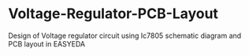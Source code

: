 # Voltage-Regulator-PCB-Layout
Design of Voltage regulator circuit  using Ic7805 schematic diagram and PCB layout in EASYEDA 
